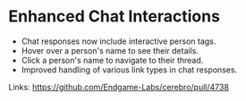 # Enhanced Chat Interactions

- Chat responses now include interactive person tags.
- Hover over a person's name to see their details.
- Click a person's name to navigate to their thread.
- Improved handling of various link types in chat responses.

Links:
https://github.com/Endgame-Labs/cerebro/pull/4738
